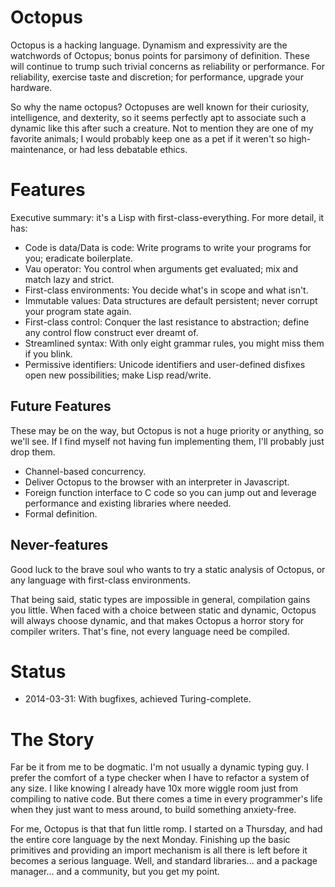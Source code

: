 Octopus
=======

Octopus is a hacking language. Dynamism and expressivity are the watchwords of Octopus; bonus points for parsimony of definition. These will continue to trump such trivial concerns as reliability or performance. For reliability, exercise taste and discretion; for performance, upgrade your hardware.

So why the name octopus? Octopuses are well known for their curiosity, intelligence, and dexterity, so it seems perfectly apt to associate such a dynamic like this after such a creature. Not to mention they are one of my favorite animals; I would probably keep one as a pet if it weren't so high-maintenance, or had less debatable ethics.

Features
========

Executive summary: it's a Lisp with first-class-everything. For more detail, it has:

* Code is data/Data is code: Write programs to write your programs for you; eradicate boilerplate.
* Vau operator: You control when arguments get evaluated; mix and match lazy and strict.
* First-class environments: You decide what's in scope and what isn't.
* Immutable values: Data structures are default persistent; never corrupt your program state again.
* First-class control: Conquer the last resistance to abstraction; define any control flow construct ever dreamt of.
* Streamlined syntax: With only eight grammar rules, you might miss them if you blink.
* Permissive identifiers: Unicode identifiers and user-defined disfixes open new possibilities; make Lisp read/write.

Future Features
---------------

These may be on the way, but Octopus is not a huge priority or anything, so we'll see. If I find myself not having fun implementing them, I'll probably just drop them.

* Channel-based concurrency.
* Deliver Octopus to the browser with an interpreter in Javascript.
* Foreign function interface to C code so you can jump out and leverage performance and existing libraries where needed.
* Formal definition.

Never-features
--------------

Good luck to the brave soul who wants to try a static analysis of Octopus, or any language with first-class environments.

That being said, static types are impossible in general, compilation gains you little. When faced with a choice between static and dynamic, Octopus will always choose dynamic, and that makes Octopus a horror story for compiler writers. That's fine, not every language need be compiled.

Status
======

* 2014-03-31: With bugfixes, achieved Turing-complete.

The Story
=========

Far be it from me to be dogmatic. I'm not usually a dynamic typing guy. I prefer the comfort of a type checker when I have to refactor a system of any size. I like knowing I already have 10x more wiggle room just from compiling to native code. But there comes a time in every programmer's life when they just want to mess around, to build something anxiety-free.

For me, Octopus is that that fun little romp. I started on a Thursday, and had the entire core language by the next Monday. Finishing up the basic primitives and providing an import mechanism is all there is left before it becomes a serious language. Well, and standard libraries... and a package manager... and a community,  but you get my point.

